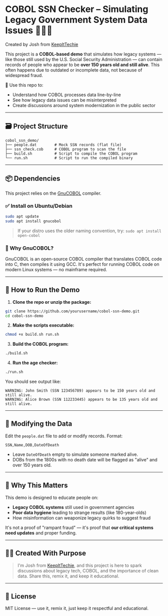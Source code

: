 # COBOL SSN Checker – Simulating Legacy Government System Data Issues 👴🏽📼
Created by Josh from [KeepItTechie](https://www.keepittechie.com)

This project is a **COBOL-based demo** that simulates how legacy systems — like those still used by the U.S. Social Security Administration — can contain records of people who appear to be **over 150 years old and still alive**. This often happens due to outdated or incomplete data, not because of widespread fraud.

🧠 Use this repo to:
- Understand how COBOL processes data line-by-line
- See how legacy data issues can be misinterpreted
- Create discussions around system modernization in the public sector

---

## 🗃️ Project Structure

```
cobol_ssn_demo/
├── people.dat        # Mock SSN records (flat file)
├── ssn_check.cob     # COBOL program to scan the file
├── build.sh          # Script to compile the COBOL program
└── run.sh            # Script to run the compiled binary
```

---

## 📦 Dependencies

This project relies on the [GnuCOBOL](https://gnucobol.sourceforge.io/) compiler.

### ✅ Install on Ubuntu/Debian

```bash
sudo apt update
sudo apt install gnucobol
```

> If your distro uses the older naming convention, try:
> `sudo apt install open-cobol`

### 🧠 Why GnuCOBOL?

GnuCOBOL is an open-source COBOL compiler that translates COBOL code into C, then compiles it using GCC. It's perfect for running COBOL code on modern Linux systems — no mainframe required.

---

## 🚀 How to Run the Demo

1. **Clone the repo or unzip the package:**

```bash
git clone https://github.com/yourusername/cobol-ssn-demo.git
cd cobol-ssn-demo
```

2. **Make the scripts executable:**

```bash
chmod +x build.sh run.sh
```

3. **Build the COBOL program:**

```bash
./build.sh
```

4. **Run the age checker:**

```bash
./run.sh
```

You should see output like:

```
WARNING: John Smith (SSN 123456789) appears to be 150 years old and still alive.
WARNING: Alice Brown (SSN 112233445) appears to be 135 years old and still alive.
```

---

## 📂 Modifying the Data

Edit the `people.dat` file to add or modify records. Format:

```
SSN,Name,DOB,DateOfDeath
```

- Leave `DateOfDeath` empty to simulate someone marked alive.
- DOBs from the 1800s with no death date will be flagged as "alive" and over 150 years old.

---

## 🧩 Why This Matters

This demo is designed to educate people on:
- **Legacy COBOL systems** still used in government agencies
- **Poor data hygiene** leading to strange results (like 180-year-olds)
- How misinformation can weaponize legacy quirks to suggest fraud

It's not a proof of "rampant fraud" — it's proof that **our critical systems need updates** and proper funding.

---

## 🙌🏽 Created With Purpose

> I'm Josh from [KeepItTechie](https://www.youtube.com/c/KeepItTechie), and this project is here to spark discussions about legacy tech, COBOL, and the importance of clean data. Share this, remix it, and keep it educational.

---

## 📘 License

MIT License — use it, remix it, just keep it respectful and educational.

